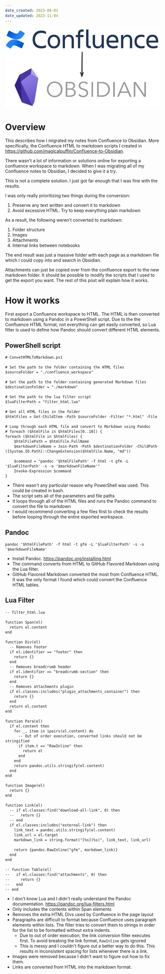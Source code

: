 ```yaml
---
date_created: 2023-08-01
date_updated: 2023-11-04
---
```

![Confluence to Obsidian logos](/static/content/images/blog/20230801_confluence_to_obsidian.png)

# Overview

This describes how I migrated my notes from Confluence to Obsidian. More specifically, the Confluence HTML to markdown scripts I created in https://github.com/magicalpuffin/Confluence-to-Obsidian.

There wasn't a lot of information or solutions online for exporting a confluence workspace to markdown. When I was migrating all of my Confluence notes to Obsidian, I decided to give it a try.

This is not a complete solution. I just got far enough that I was fine with the results.

I was only really prioritizing two things during the conversion:

1. Preserve any text written and convert it to markdown
2. Avoid excessive HTML. Try to keep everything plain markdown

As a result, the following weren't converted to markdown:

1. Folder structure
2. Images
3. Attachments
4. Internal links between notebooks

The end result was just a massive folder with each page as a markdown file which I could copy into and search in Obsidian.

Attachments can just be copied over from the confluence export to the new markdown folder. It should be possible to modify the scripts that I used to get the export you want. The rest of this post will explain how it works.

# How it works

First export a Confluence workspace to HTML. The HTML is then converted to markdown using a Pandoc in a PowerShell script. Due to the the Confluence HTML format, not everything can get easily converted, so Lua filter is used to define how Pandoc should convert different HTML elements.

## PowerShell script

```
# ConvetHTMLToMarkdown.ps1

# Set the path to the folder containing the HTML files
$sourceFolder = "./confluence_workspace"

# Set the path to the folder containing generated Markdown files
$destinationFolder = "./markdown"

# Set the path to the lua filter script
$luaFilterPath = "filter_html.lua"

# Get all HTML files in the folder
$htmlFiles = Get-ChildItem -Path $sourceFolder -Filter "*.html" -File

# Loop through each HTML file and convert to Markdown using Pandoc
# foreach ($htmlFile in $htmlFiles[0..10]) {
foreach ($htmlFile in $htmlFiles) {
    $htmlFilePath = $htmlFile.FullName
    $markdownFileName = Join-Path -Path $destinationFolder -ChildPath ([System.IO.Path]::ChangeExtension($htmlFile.Name, "md"))

    $command = "pandoc '$htmlFilePath' -f html -t gfm -L '$luaFilterPath' -s -o '$markdownFileName'"
    Invoke-Expression $command
}
```

- There wasn't any particular reason why PowerShell was used. This could be created in bash.
- The script sets all of the parameters and file paths
- It loops through all of the HTML files and runs the Pandoc command to convert the file to markdown
- I would recommend converting a few files first to check the results before looping through the entire exported workspace.

## Pandoc

```
pandoc '$htmlFilePath' -f html -t gfm -L '$luaFilterPath' -s -o '$markdownFileName'
```

- Install Pandoc. https://pandoc.org/installing.html
- The command converts from HTML to GitHub Flavored Markdown using the Lua filter.
- GitHub Flavored Markdown converted the most from Confluence HTML. It was the only format I found which could convert the Confluence HTML tables.

## Lua Filter

```
-- filter_html.lua

function Span(el)
  return el.content
end

function Div(el)
  -- Removes footer
  if el.identifier == "footer" then
    return {}
  end
  -- Removes breadcrumb header
  if el.identifier == "breadcrumb-section" then
    return {}
  end
  -- Removes attachments plugin
  if el.classes:includes("plugin_attachments_container") then
    return {}
  end
  return el.content
end

function Para(el)
  if el.content then
    for _, item in ipairs(el.content) do
      -- Out of order execution, converted links should not be stringified
      if item.t == "RawInline" then
        return el
      end
    end
    return pandoc.utils.stringify(el.content)
  end
end

function Image(el)
  return {}
end

function Link(el)
  -- if el.classes:find("download-all-link", 0) then
  --   return {}
  -- end
  if el.classes:includes("external-link") then
    link_text = pandoc.utils.stringify(el.content)
    link_url = el.target
    markdown_link = string.format("[%s](%s)", link_text, link_url)

    return {pandoc.RawInline("gfm", markdown_link)}
  end
end

-- function Table(el)
--   if el.classes:find("attachments", 0) then
--     return {}
--   end
-- end
```

- I don't know Lua and I didn't really understand the Pandoc documentation. https://pandoc.org/lua-filters.html
- Only includes the contents within Span elements
- Removes the extra HTML Divs used by Confluence in the page layout
- Paragraphs are difficult to format because Confluence uses paragraph elements within lists. The filter tries to convert them to strings in order for the list to be formatted without extra indents.
  - Due to out of order execution, the link conversion filter executes first. To avoid breaking the link format, `RawInline` gets ignored
  - This is messy and I couldn't figure out a better way to do this. This results in inconsistent spacing for lists whenever there is a link.
- Images were removed because I didn't want to figure out how to fix them.
- Links are converted from HTML into the markdown format.
